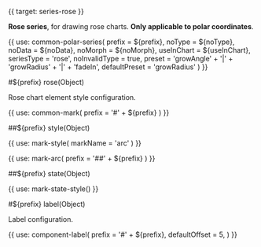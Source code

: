 {{ target: series-rose }}

<!-- IRadarSeriesSpec -->

**Rose series**, for drawing rose charts. **Only applicable to polar coordinates**.

{{ use: common-polar-series(
  prefix = ${prefix},
  noType = ${noType},
  noData = ${noData},
  noMorph = ${noMorph},
  useInChart = ${useInChart},
  seriesType = 'rose',
  noInvalidType = true,
  preset = 'growAngle' + '|' + 'growRadius' + '|' + 'fadeIn',
  defaultPreset = 'growRadius'
) }}

#${prefix} rose(Object)

Rose chart element style configuration.

{{ use: common-mark(
  prefix = '#' + ${prefix}
) }}

##${prefix} style(Object)

{{ use: mark-style(
  markName = 'arc'
) }}

{{ use: mark-arc(
  prefix = '##' + ${prefix}
) }}

##${prefix} state(Object)

{{ use: mark-state-style() }}

#${prefix} label(Object)

Label configuration.

{{ use: component-label(
  prefix = '#' + ${prefix},
  defaultOffset = 5,
) }}